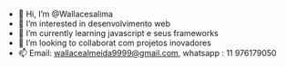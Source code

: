 - 👋 Hi, I’m @Wallacesalima
- 👀 I’m interested in  desenvolvimento web
- 🌱 I’m currently learning  javascript e seus frameworks
- 💞️ I’m looking to collaborat com projetos inovadores
- 📫  Email: wallacealmeida9999@gmail.com, whatsapp  : 11 976179050

<!---
Wallacesalima/Wallacesalima is a ✨ special ✨ repository because its `README.md` (this file) appears on your GitHub profile.
You can click the Preview link to take a look at your changes.
--->
